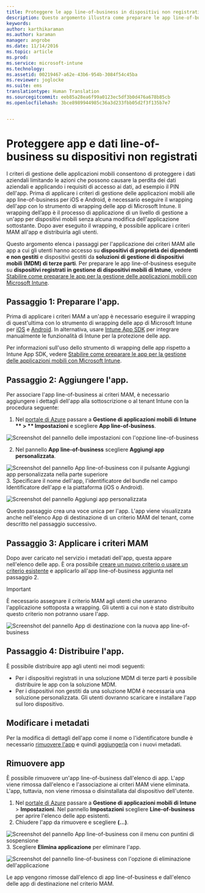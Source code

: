 ```yaml
---
title: Proteggere le app line-of-business in dispositivi non registrati | Microsoft Intune
description: Questo argomento illustra come preparare le app line-of-business in modo da applicare i criteri di gestione delle applicazioni mobili che consentono di evitare la perdita di dati.
keywords: 
author: karthikaraman
ms.author: karaman
manager: angrobe
ms.date: 11/14/2016
ms.topic: article
ms.prod: 
ms.service: microsoft-intune
ms.technology: 
ms.assetid: 00219467-a62e-43b6-954b-3084f54c45ba
ms.reviewer: joglocke
ms.suite: ems
translationtype: Human Translation
ms.sourcegitcommit: eeb85a28ea6f99a0123ec5df3b0d476a678b85cb
ms.openlocfilehash: 3bce8989944985c36a3d233fbb05d2f3f135b7e7


---
```


# <a name="protect-line-of-business-apps-and-data-on-devices-that-are-not-enrolled-in-microsoft-intune"></a>Proteggere app e dati line-of-business su dispositivi non registrati

I criteri di gestione delle applicazioni mobili consentono di proteggere i dati aziendali limitando le azioni che possono causare la perdita dei dati aziendali e applicando i requisiti di accesso ai dati, ad esempio il PIN dell'app. Prima di applicare i criteri di gestione delle applicazioni mobili alle app line-of-business per iOS e Android, è necessario eseguire il wrapping dell'app con lo strumento di wrapping delle app di Microsoft Intune. Il wrapping dell’app è il processo di applicazione di un livello di gestione a un'app per dispositivi mobili senza alcuna modifica dell'applicazione sottostante. Dopo aver eseguito il wrapping, è possibile applicare i criteri MAM all'app e distribuirla agli utenti.  

Questo argomento elenca i passaggi per l'applicazione dei criteri MAM alle app a cui gli utenti hanno accesso su **dispositivi di proprietà dei dipendenti e non gestiti** e dispositivi gestiti da **soluzioni di gestione di dispositivi mobili (MDM) di terze parti**.  Per preparare le app line-of-business eseguite su **dispositivi registrati in gestione di dispositivi mobili di Intune**, vedere [Stabilire come preparare le app per la gestione delle applicazioni mobili con Microsoft Intune](decide-how-to-prepare-apps-for-mobile-application-management-with-microsoft-intune.md).


##  <a name="step-1-prepare-the-app"></a>Passaggio 1: Preparare l'app.

Prima di applicare i criteri MAM a un'app è necessario eseguire il wrapping di quest'ultima con lo strumento di wrapping delle app di Microsoft Intune per [iOS](prepare-ios-apps-for-mobile-application-management-with-the-microsoft-intune-app-wrapping-tool) e [Android](prepare-android-apps-for-mobile-application-management-with-the-microsoft-intune-app-wrapping-tool). In alternativa, usare [Intune App SDK](/../develop/intune-app-sdk) per integrare manualmente le funzionalità di Intune per la protezione delle app.

Per informazioni sull'uso dello strumento di wrapping delle app rispetto a Intune App SDK, vedere [Stabilire come preparare le app per la gestione delle applicazioni mobili con Microsoft Intune](decide-how-to-prepare-apps-for-mobile-application-management-with-microsoft-intune).

## <a name="step-2-add-the-app"></a>Passaggio 2: Aggiungere l'app.

Per associare l'app line-of-business ai criteri MAM, è necessario aggiungere i dettagli dell'app alla sottoscrizione o al tenant Intune con la procedura seguente:

1. Nel [portale di Azure](https://portal.azure.com/) passare a **Gestione di applicazioni mobili di Intune ** > ** Impostazioni** e scegliere **App line-of-business**.

  ![Screenshot del pannello delle impostazioni con l'opzione line-of-business](../media/mam-azure-portal-lob-on-settings.png)

2. Nel pannello **App line-of-business** scegliere **Aggiungi app personalizzata**.

  ![Screenshot del pannello App line-of-business con il pulsante Aggiungi app personalizzata nella parte superiore](../media/mam-azure-portal-add-lob-app-action.png)
3.  Specificare il nome dell'app, l'identificatore del bundle nel campo Identificatore dell'app e la piattaforma (iOS o Android).

  ![Screenshot del pannello Aggiungi app personalizzata](../media/mam-azure-portal-add-app-details.png)

  Questo passaggio crea una voce unica per l'app. L'app viene visualizzata anche nell'elenco App di destinazione di un criterio MAM del tenant, come descritto nel passaggio successivo.

## <a name="step-3-apply-mam-policies"></a>Passaggio 3: Applicare i criteri MAM
Dopo aver caricato nel servizio i metadati dell'app, questa appare nell'elenco delle app. È ora possibile [creare un nuovo criterio o usare un criterio esistente](create-and-deploy-mobile-app-management-policies-with-microsoft-intune.md) e applicarlo all'app line-of-business aggiunta nel passaggio 2.

>[!IMPORTANT]
>È necessario assegnare il criterio MAM agli utenti che useranno l'applicazione sottoposta a wrapping.  Gli utenti a cui non è stato distribuito questo criterio non potranno usare l'app.


  ![Screenshot del pannello App di destinazione con la nuova app line-of-business](../media/mam-azure-portal-lob-on-targeted-app-list.png)
## <a name="step-4-distribute-the-app"></a>Passaggio 4: Distribuire l'app.
È possibile distribuire app agli utenti nei modi seguenti:
* Per i dispositivi registrati in una soluzione MDM di terze parti è possibile distribuire le app con la soluzione MDM.
* Per i dispositivi non gestiti da una soluzione MDM è necessaria una soluzione personalizzata. Gli utenti dovranno scaricare e installare l'app sul loro dispositivo.

## <a name="change-the-metadata"></a>Modificare i metadati
Per la modifica di dettagli dell'app come il nome o l'identificatore bundle è necessario [rimuovere l'app](#remove-apps) e quindi [aggiungerla](#step-2-add-the-app) con i nuovi metadati.

##  <a name="remove-apps"></a>Rimuovere app
È possibile rimuovere un'app line-of-business dall'elenco di app. L'app viene rimossa dall'elenco e l'associazione ai criteri MAM viene eliminata. L'app, tuttavia, non viene rimossa o disinstallata dal dispositivo dell'utente.  

1.  Nel [portale di Azure](https://portal.azure.com/) passare a **Gestione di applicazioni mobili di Intune** > **Impostazioni**. Nel pannello **Impostazioni** scegliere **Line-of-business** per aprire l'elenco delle app esistenti.  
2.  Chiudere l'app da rimuovere e scegliere **(...)**.

  ![Screenshot del pannello App line-of-business con il menu con puntini di sospensione](../media/mam-azure-portal-lob-context-menu.png)
3.  Scegliere **Elimina applicazione** per eliminare l'app.

  ![Screenshot del pannello line-of-business con l'opzione di eliminazione dell'applicazione](../media/mam-azure-portal-delete-app.png)

  Le app vengono rimosse dall'elenco di app line-of-business e dall'elenco delle app di destinazione nel criterio MAM.



<!--HONumber=Nov16_HO5-->


